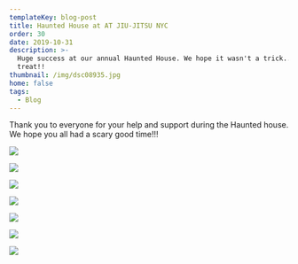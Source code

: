 ```yaml
---
templateKey: blog-post
title: Haunted House at AT JIU-JITSU NYC
order: 30
date: 2019-10-31
description: >-
  Huge success at our annual Haunted House. We hope it wasn't a trick... only a
  treat!!
thumbnail: /img/dsc08935.jpg
home: false
tags:
  - Blog
---
```


Thank you to everyone for your help and support during the Haunted house. We hope you all had a scary good time!!!

![](/img/1572987336_tmp_dsc08815.jpg)

![](/img/1572987363_tmp_dsc08816.jpg)

![](/img/1572987407_tmp_dsc08846.jpg)

![](/img/1572987387_tmp_dsc08832.jpg)

![](/img/1572987439_tmp_dsc08892.jpg)

![](/img/1572987474_tmp_dsc08899.jpg)

![](/img/1572987488_tmp_dsc08930.jpg)
